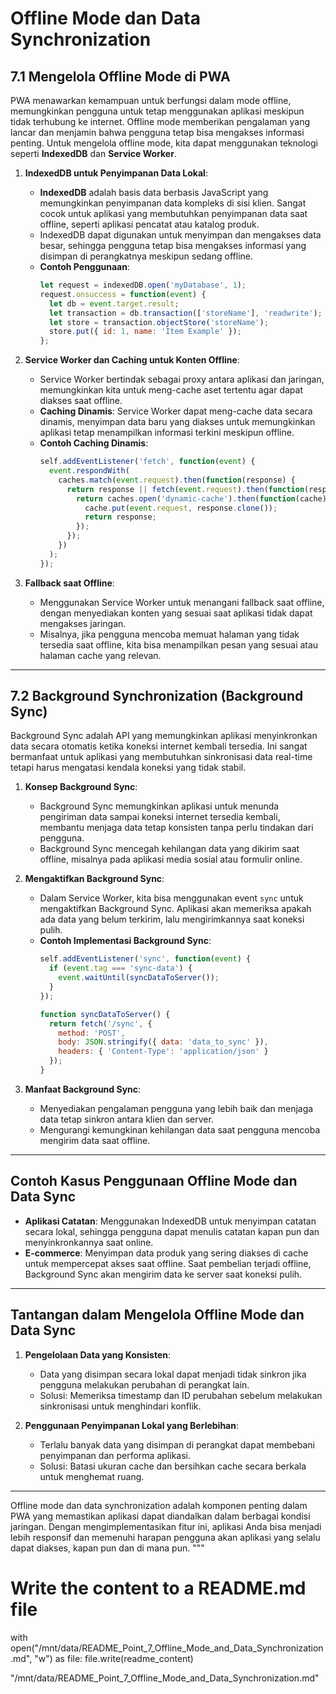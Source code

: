 
# Offline Mode dan Data Synchronization

## 7.1 Mengelola Offline Mode di PWA

PWA menawarkan kemampuan untuk berfungsi dalam mode offline, memungkinkan pengguna untuk tetap menggunakan aplikasi meskipun tidak terhubung ke internet. Offline mode memberikan pengalaman yang lancar dan menjamin bahwa pengguna tetap bisa mengakses informasi penting. Untuk mengelola offline mode, kita dapat menggunakan teknologi seperti **IndexedDB** dan **Service Worker**.

1. **IndexedDB untuk Penyimpanan Data Lokal**:
   - **IndexedDB** adalah basis data berbasis JavaScript yang memungkinkan penyimpanan data kompleks di sisi klien. Sangat cocok untuk aplikasi yang membutuhkan penyimpanan data saat offline, seperti aplikasi pencatat atau katalog produk.
   - IndexedDB dapat digunakan untuk menyimpan dan mengakses data besar, sehingga pengguna tetap bisa mengakses informasi yang disimpan di perangkatnya meskipun sedang offline.
   - **Contoh Penggunaan**:
     ```javascript
     let request = indexedDB.open('myDatabase', 1);
     request.onsuccess = function(event) {
       let db = event.target.result;
       let transaction = db.transaction(['storeName'], 'readwrite');
       let store = transaction.objectStore('storeName');
       store.put({ id: 1, name: 'Item Example' });
     };
     ```

2. **Service Worker dan Caching untuk Konten Offline**:
   - Service Worker bertindak sebagai proxy antara aplikasi dan jaringan, memungkinkan kita untuk meng-cache aset tertentu agar dapat diakses saat offline.
   - **Caching Dinamis**: Service Worker dapat meng-cache data secara dinamis, menyimpan data baru yang diakses untuk memungkinkan aplikasi tetap menampilkan informasi terkini meskipun offline.
   - **Contoh Caching Dinamis**:
     ```javascript
     self.addEventListener('fetch', function(event) {
       event.respondWith(
         caches.match(event.request).then(function(response) {
           return response || fetch(event.request).then(function(response) {
             return caches.open('dynamic-cache').then(function(cache) {
               cache.put(event.request, response.clone());
               return response;
             });
           });
         })
       );
     });
     ```

3. **Fallback saat Offline**:
   - Menggunakan Service Worker untuk menangani fallback saat offline, dengan menyediakan konten yang sesuai saat aplikasi tidak dapat mengakses jaringan.
   - Misalnya, jika pengguna mencoba memuat halaman yang tidak tersedia saat offline, kita bisa menampilkan pesan yang sesuai atau halaman cache yang relevan.

---

## 7.2 Background Synchronization (Background Sync)

Background Sync adalah API yang memungkinkan aplikasi menyinkronkan data secara otomatis ketika koneksi internet kembali tersedia. Ini sangat bermanfaat untuk aplikasi yang membutuhkan sinkronisasi data real-time tetapi harus mengatasi kendala koneksi yang tidak stabil.

1. **Konsep Background Sync**:
   - Background Sync memungkinkan aplikasi untuk menunda pengiriman data sampai koneksi internet tersedia kembali, membantu menjaga data tetap konsisten tanpa perlu tindakan dari pengguna.
   - Background Sync mencegah kehilangan data yang dikirim saat offline, misalnya pada aplikasi media sosial atau formulir online.

2. **Mengaktifkan Background Sync**:
   - Dalam Service Worker, kita bisa menggunakan event `sync` untuk mengaktifkan Background Sync. Aplikasi akan memeriksa apakah ada data yang belum terkirim, lalu mengirimkannya saat koneksi pulih.
   - **Contoh Implementasi Background Sync**:
     ```javascript
     self.addEventListener('sync', function(event) {
       if (event.tag === 'sync-data') {
         event.waitUntil(syncDataToServer());
       }
     });

     function syncDataToServer() {
       return fetch('/sync', {
         method: 'POST',
         body: JSON.stringify({ data: 'data_to_sync' }),
         headers: { 'Content-Type': 'application/json' }
       });
     }
     ```

3. **Manfaat Background Sync**:
   - Menyediakan pengalaman pengguna yang lebih baik dan menjaga data tetap sinkron antara klien dan server.
   - Mengurangi kemungkinan kehilangan data saat pengguna mencoba mengirim data saat offline.

---

## Contoh Kasus Penggunaan Offline Mode dan Data Sync

- **Aplikasi Catatan**: Menggunakan IndexedDB untuk menyimpan catatan secara lokal, sehingga pengguna dapat menulis catatan kapan pun dan menyinkronkannya saat online.
- **E-commerce**: Menyimpan data produk yang sering diakses di cache untuk mempercepat akses saat offline. Saat pembelian terjadi offline, Background Sync akan mengirim data ke server saat koneksi pulih.

---

## Tantangan dalam Mengelola Offline Mode dan Data Sync

1. **Pengelolaan Data yang Konsisten**:
   - Data yang disimpan secara lokal dapat menjadi tidak sinkron jika pengguna melakukan perubahan di perangkat lain.
   - Solusi: Memeriksa timestamp dan ID perubahan sebelum melakukan sinkronisasi untuk menghindari konflik.

2. **Penggunaan Penyimpanan Lokal yang Berlebihan**:
   - Terlalu banyak data yang disimpan di perangkat dapat membebani penyimpanan dan performa aplikasi.
   - Solusi: Batasi ukuran cache dan bersihkan cache secara berkala untuk menghemat ruang.

---

Offline mode dan data synchronization adalah komponen penting dalam PWA yang memastikan aplikasi dapat diandalkan dalam berbagai kondisi jaringan. Dengan mengimplementasikan fitur ini, aplikasi Anda bisa menjadi lebih responsif dan memenuhi harapan pengguna akan aplikasi yang selalu dapat diakses, kapan pun dan di mana pun.
"""

# Write the content to a README.md file
with open("/mnt/data/README_Point_7_Offline_Mode_and_Data_Synchronization.md", "w") as file:
    file.write(readme_content)

"/mnt/data/README_Point_7_Offline_Mode_and_Data_Synchronization.md"
